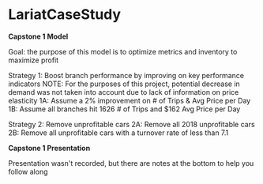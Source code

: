 # LariatCaseStudy

**Capstone 1 Model**

Goal: the purpose of this model is to optimize metrics and inventory to maximize profit

Strategy 1: Boost branch performance by improving on key performance indicators
NOTE: For the purposes of this project, potential decrease in demand was not taken into account due to lack of information on price elasticity
    1A: Assume a 2% improvement on # of Trips & Avg Price per Day
    1B: Assume all branches hit 1626 # of Trips and $162 Avg Price per Day
    
Strategy 2: Remove unprofitable cars
    2A: Remove all 2018 unprofitable cars
    2B: Remove all unprofitable cars with a turnover rate of less than 7.1


**Capstone 1 Presentation**

Presentation wasn't recorded, but there are notes at the bottom to help you follow along
